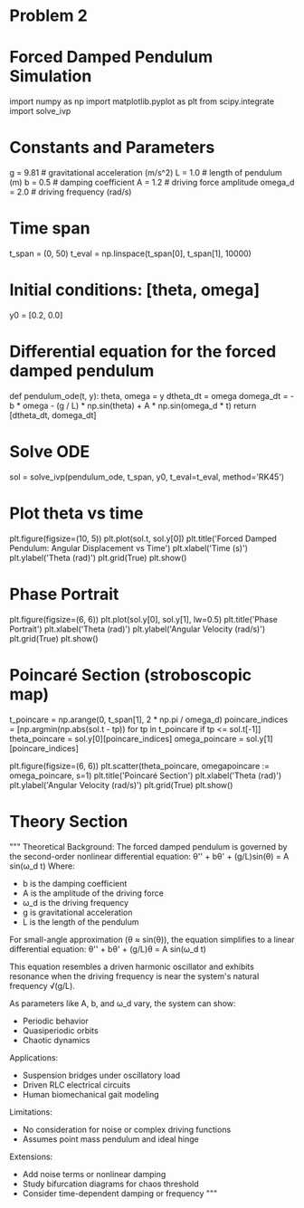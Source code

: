 # Problem 2

# Forced Damped Pendulum Simulation

import numpy as np
import matplotlib.pyplot as plt
from scipy.integrate import solve_ivp

# Constants and Parameters
g = 9.81        # gravitational acceleration (m/s^2)
L = 1.0         # length of pendulum (m)
b = 0.5         # damping coefficient
A = 1.2         # driving force amplitude
omega_d = 2.0   # driving frequency (rad/s)

# Time span
t_span = (0, 50)
t_eval = np.linspace(t_span[0], t_span[1], 10000)

# Initial conditions: [theta, omega]
y0 = [0.2, 0.0]

# Differential equation for the forced damped pendulum
def pendulum_ode(t, y):
    theta, omega = y
    dtheta_dt = omega
    domega_dt = -b * omega - (g / L) * np.sin(theta) + A * np.sin(omega_d * t)
    return [dtheta_dt, domega_dt]

# Solve ODE
sol = solve_ivp(pendulum_ode, t_span, y0, t_eval=t_eval, method='RK45')

# Plot theta vs time
plt.figure(figsize=(10, 5))
plt.plot(sol.t, sol.y[0])
plt.title('Forced Damped Pendulum: Angular Displacement vs Time')
plt.xlabel('Time (s)')
plt.ylabel('Theta (rad)')
plt.grid(True)
plt.show()

# Phase Portrait
plt.figure(figsize=(6, 6))
plt.plot(sol.y[0], sol.y[1], lw=0.5)
plt.title('Phase Portrait')
plt.xlabel('Theta (rad)')
plt.ylabel('Angular Velocity (rad/s)')
plt.grid(True)
plt.show()

# Poincaré Section (stroboscopic map)
t_poincare = np.arange(0, t_span[1], 2 * np.pi / omega_d)
poincare_indices = [np.argmin(np.abs(sol.t - tp)) for tp in t_poincare if tp <= sol.t[-1]]
theta_poincare = sol.y[0][poincare_indices]
omega_poincare = sol.y[1][poincare_indices]

plt.figure(figsize=(6, 6))
plt.scatter(theta_poincare, omegapoincare := omega_poincare, s=1)
plt.title('Poincaré Section')
plt.xlabel('Theta (rad)')
plt.ylabel('Angular Velocity (rad/s)')
plt.grid(True)
plt.show()

# Theory Section
"""
Theoretical Background:
The forced damped pendulum is governed by the second-order nonlinear differential equation:
    θ'' + bθ' + (g/L)sin(θ) = A sin(ω_d t)
Where:
- b is the damping coefficient
- A is the amplitude of the driving force
- ω_d is the driving frequency
- g is gravitational acceleration
- L is the length of the pendulum

For small-angle approximation (θ ≈ sin(θ)), the equation simplifies to a linear differential equation:
    θ'' + bθ' + (g/L)θ = A sin(ω_d t)

This equation resembles a driven harmonic oscillator and exhibits resonance when the driving frequency is near the system's natural frequency √(g/L).

As parameters like A, b, and ω_d vary, the system can show:
- Periodic behavior
- Quasiperiodic orbits
- Chaotic dynamics

Applications:
- Suspension bridges under oscillatory load
- Driven RLC electrical circuits
- Human biomechanical gait modeling

Limitations:
- No consideration for noise or complex driving functions
- Assumes point mass pendulum and ideal hinge

Extensions:
- Add noise terms or nonlinear damping
- Study bifurcation diagrams for chaos threshold
- Consider time-dependent damping or frequency
"""
